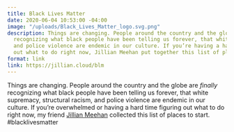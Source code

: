 ```yaml
---
title: Black Lives Matter
date: 2020-06-04 10:53:00 -04:00
image: "/uploads/Black_Lives_Matter_logo.svg.png"
description: Things are changing. People around the country and the globe are *finally*
  recognizing what black people have been telling us forever, that white supremacy
  and police violence are endemic in our culture. If you’re having a hard time figuring
  out what to do right now, Jillian Meehan put together this list of places to start.
format: link
link: https://jillian.cloud/blm
---
```


Things are changing. People around the country and the globe are *finally* recognizing what black people have been telling us forever, that white supremacy, structural racism, and police violence are endemic in our culture. If you’re overwhelmed or having a hard time figuring out what to do right now, my friend [Jillian Meehan](http://twitter.com/jilliangmeehan) collected this list of places to start. #blacklivesmatter